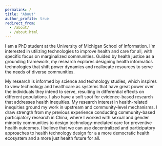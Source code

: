 ```yaml
---
permalink: /
title: "About"
author_profile: true
redirect_from: 
  - /about/
  - /about.html
---
```


I am a PhD student at the University of Michigan School of Information. I'm interested in utilizing technologies to improve health and care for all, with specific focus on marginalized communities. Guided by health justice as a grounding framework, my research explores designing health informatics technologies that shift power dynamics and reallocate resources to serve the needs of diverse communities.

My research is informed by science and technology studies, which inspires to view technology and healthcare as systems that have great power over the individuals they intend to serve, resulting in differential effects on different populations. I also have a soft spot for evidence-based research that addresses health inequities. My research interest in health-related inequities ground my work in upstream and community-level mechanisms. I draw strength from my previous experience conducting community-based participatory research in China, where I worked with sexual and gender minority communities to design technology-mediated care for preventive health outcomes. I believe that we can use decentralized and participatory approaches to health technology design for a a more democratic health ecosystem and a more just health future for all.

